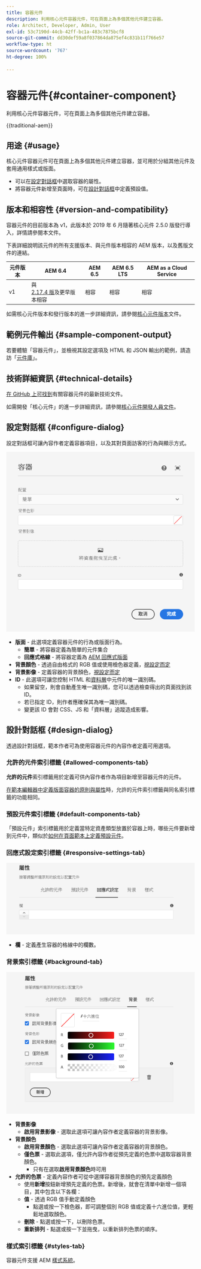 ```yaml
---
title: 容器元件
description: 利用核心元件容器元件，可在頁面上為多個其他元件建立容器。
role: Architect, Developer, Admin, User
exl-id: 53c7190d-44cb-42ff-bc1a-483c7875bcf8
source-git-commit: dd30def59a8f037864da875ef4c831b11f766e57
workflow-type: ht
source-wordcount: '767'
ht-degree: 100%

---
```



# 容器元件{#container-component}

利用核心元件容器元件，可在頁面上為多個其他元件建立容器。

{{traditional-aem}}

## 用途 {#usage}

核心元件容器元件可在頁面上為多個其他元件建立容器，並可用於分組其他元件及套用通用樣式或版面。

* 可以在[設定對話框](#configure-dialog)中選取容器的屬性。
* 將容器元件新增至頁面時，可在[設計對話框](#design-dialog)中定義預設值。

## 版本和相容性 {#version-and-compatibility}

容器元件的目前版本為 v1，此版本於 2019 年 6 月隨著核心元件 2.5.0 版發行導入，詳情請參閱本文件。

下表詳細說明該元件的所有支援版本、與元件版本相容的 AEM 版本，以及舊版文件的連結。

| 元件版本 | AEM 6.4 | AEM 6.5 | AEM 6.5 LTS | AEM as a Cloud Service |
|--- |--- |---|---|---|
| v1 | 與 <br>[2.17.4 版](/help/versions.md)及更早版本相容 | 相容 | 相容 | 相容 |

如需核心元件版本和發行版本的進一步詳細資訊，請參閱[核心元件版本](/help/versions.md)文件。

## 範例元件輸出 {#sample-component-output}

若要體驗「容器元件」，並檢視其設定選項及 HTML 和 JSON 輸出的範例，請造訪「[元件庫](https://adobe.com/go/aem_cmp_library_container_tw)」。

## 技術詳細資訊 {#technical-details}

[在 GitHub 上可找到](https://adobe.com/go/aem_cmp_tech_container_v1_tw)有關容器元件的最新技術文件。

如需開發「核心元件」的進一步詳細資訊，請參閱[核心元件開發人員文件](/help/developing/overview.md)。

## 設定對話框 {#configure-dialog}

設定對話框可讓內容作者定義容器項目，以及其對頁面訪客的行為與顯示方式。

![容器元件的編輯對話框](/help/assets/container-edit.png)

* **版面** - 此選項定義容器元件的行為或版面行為。
   * **簡單** - 將容器定義為簡單的元件集合
   * **回應式格線** - 將容器定義為 [AEM 回應式版面](https://experienceleague.adobe.com/docs/experience-manager-cloud-service/sites/authoring/features/responsive-layout.html?lang=zh-Hant)
* **背景顏色** - 透過自由格式的 RGB 值或使用檢色器定義，[視設定而定](#background-tab)
* **背景影像** - 定義容器的背景顏色，[視設定而定](#background-tab)
* **ID** - 此選項可讓您控制 HTML 和[資料層](/help/developing/data-layer/overview.md)中元件的唯一識別碼。
   * 如果留空，則會自動產生唯一識別碼，您可以透過檢查得出的頁面找到該 ID。
   * 若已指定 ID，則作者應確保其為唯一識別碼。
   * 變更該 ID 會對 CSS、JS 和「資料層」追蹤造成影響。

## 設計對話框 {#design-dialog}

透過設計對話框，範本作者可為使用容器元件的內容作者定義可用選項。

### 允許的元件索引標籤 {#allowed-components-tab}

**允許的元件**&#x200B;索引標籤用於定義可供內容作者作為項目新增至容器元件的元件。

[在範本編輯器中定義版面容器的原則與屬性](https://experienceleague.adobe.com/docs/experience-manager-cloud-service/sites/authoring/features/templates.html?lang=zh-Hant)時，允許的元件索引標籤與同名索引標籤的功能相同。

### 預設元件索引標籤 {#default-components-tab}

「預設元件」索引標籤用於定義當特定資產類型放置於容器上時，哪些元件要新增到元件中，類似於[如何在頁面範本上定義預設元件](https://experienceleague.adobe.com/docs/experience-manager-cloud-service/sites/authoring/features/templates.html?lang=zh-Hant)。

### 回應式設定索引標籤 {#responsive-settings-tab}

![容器元件設計對話框的回應式設定索引標籤](/help/assets/container-design-responsive.png)

* **欄** - 定義產生容器的格線中的欄數。

### 背景索引標籤 {#background-tab}

![容器元件設計對話框的背景索引標籤](/help/assets/container-design-background.png)

* **背景影像**
   * **啟用背景影像** - 選取此選項可讓內容作者定義容器的背景影像。
* **背景顏色**
   * **啟用背景顏色** - 選取此選項可讓內容作者定義容器的背景顏色。
   * **僅色票** - 選取此選項，僅允許內容作者從預先定義的色票中選取容器背景顏色。
      * 只有在選取&#x200B;**啟用背景顏色**&#x200B;時可用
* **允許的色票** - 定義內容作者可從中選擇容器背景顏色的預先定義顏色
   * 使用&#x200B;**新增**&#x200B;按鈕新增預先定義的色票。新增後，就會在清單中新增一個項目，其中包含以下各欄：
   * **值** - 透過 RGB 值手動定義顏色
      * 點選或按一下檢色器，即可調整個別 RGB 值或定義十六進位值，更輕鬆地選取顏色。
   * **刪除** - 點選或按一下，以刪除色票。
   * **重新排列** - 點選或按一下並拖曳，以重新排列色票的順序。

### 樣式索引標籤 {#styles-tab}

容器元件支援 AEM [樣式系統](/help/get-started/authoring.md#component-styling)。
